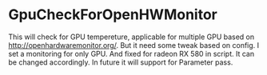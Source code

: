 # GpuCheckForOpenHWMonitor
This will check for GPU tempereture, applicable for multiple GPU based on  http://openhardwaremonitor.org/. But it need some tweak based on config. I set a monitoring for only GPU. And fixed for radeon RX 580 in script. It can be changed accordingly. In future it will support for Parameter pass.
